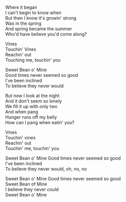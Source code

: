 Where it began  
I can't begin to know when  
But then I know it's growin' strong  
Was in the spring  
And spring became the summer  
Who'd have believe you'd come along?

Vines  
Touchin' Vines  
Reachin' out  
Touching me, touchin' you

Sweet Bean o' Mine  
Good times never seemed so good  
I've been inclined  
To believe they never would

But now I look at the night  
And it don't seem so lonely  
We fill it up with only two  
And when pang  
Hunger runs off my belly  
How can I pang when eatin' you?

Vines  
Touchin' vines  
Reachin' out  
Touchin' me, touchin' you

Sweet Bean o' Mine
Good times never seemed so good  
I've been inclined  
To believe they never would, oh, no, no

Sweet Bean o' Mine
Good times never seemed so good  
Sweet Bean of Mine  
I believe they never could  
Sweet Bean o' Mine